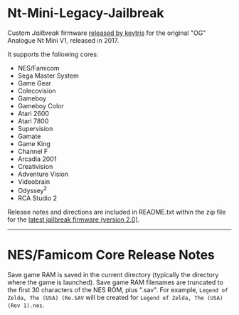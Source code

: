 # Nt-Mini-Legacy-Jailbreak

Custom _Jailbreak_ firmware [released by kevtris](https://atariage.com/forums/topic/242970-fpga-based-videogame-system/) for the original "OG" Analogue Nt Mini V1, released in 2017.

It supports the following cores:

- NES/Famicom
- Sega Master System
- Game Gear
- Colecovision
- Gameboy
- Gameboy Color
- Atari 2600
- Atari 7800
- Supervision
- Gamate
- Game King
- Channel F
- Arcadia 2001
- Creativision
- Adventure Vision
- Videobrain
- Odyssey<sup>2</sup>
- RCA Studio 2

Release notes and directions are included in README.txt within the zip file for the [latest jailbreak firmware (version 2.0)](https://github.com/tjanas/Nt-Mini-Legacy-Jailbreak/raw/main/firmware/ntm_firmware_verJB2.0.zip).

------------------------------

# NES/Famicom Core Release Notes

Save game RAM is saved in the current directory (typically the directory where the game is launched). Save game RAM filenames are truncated to the first 30 characters of the NES ROM, plus ".sav". For example, `Legend of Zelda, The (USA) (Re.SAV` will be created for `Legend of Zelda, The (USA) (Rev 1).nes`. 
